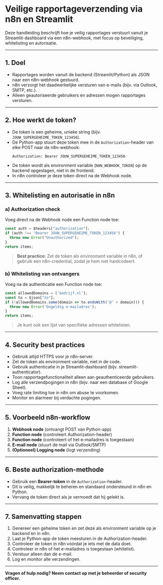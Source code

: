 # Veilige rapportageverzending via n8n en Streamlit

Deze handleiding beschrijft hoe je veilig rapportages verstuurt vanuit je Streamlit-dashboard via een n8n-webhook, met focus op beveiliging, whitelisting en autorisatie.

---

## 1. **Doel**
- Rapportages worden vanuit de backend (Streamlit/Python) als JSON naar een n8n-webhook gestuurd.
- n8n verzorgt het daadwerkelijke versturen van e-mails (bijv. via Outlook, SMTP, etc.).
- Alleen geautoriseerde gebruikers en adressen mogen rapportages versturen.

---

## 2. **Hoe werkt de token?**
- De token is een geheime, unieke string (bijv. `JOUW_SUPERGEHEIME_TOKEN_123456`).
- De Python-app stuurt deze token mee in de `Authorization`-header van elke POST naar de n8n-webhook:
  ```
  Authorization: Bearer JOUW_SUPERGEHEIME_TOKEN_123456
  ```
- De token wordt als environment variable (`N8N_WEBHOOK_TOKEN`) op de backend opgeslagen, niet in de frontend.
- In n8n controleer je deze token direct na de Webhook node.

---

## 3. **Whitelisting en autorisatie in n8n**

### **a) Authorization check**
Voeg direct na de Webhook node een Function node toe:
```javascript
const auth = $headers["authorization"];
if (auth !== "Bearer JOUW_SUPERGEHEIME_TOKEN_123456") {
  throw new Error("Unauthorized");
}
return items;
```
> **Best practice:** Zet de token als environment variable in n8n, of gebruik een n8n-credential, zodat je hem niet hardcodeert.

### **b) Whitelisting van ontvangers**
Voeg na de authenticatie een Function node toe:
```javascript
const allowedDomains = ['bedrijf.nl'];
const to = $json["to"];
if (!allowedDomains.some(domain => to.endsWith('@' + domain))) {
  throw new Error('Ongeldig e-mailadres');
}
return items;
```
> Je kunt ook een lijst van specifieke adressen whitelisten.

---

## 4. **Security best practices**
- Gebruik altijd HTTPS voor je n8n-server.
- Zet de token als environment variable, niet in de code.
- Gebruik authenticatie in je Streamlit-dashboard (bijv. streamlit-authenticator).
- Toon rapportagefunctionaliteit alleen aan geauthenticeerde gebruikers.
- Log alle verzendpogingen in n8n (bijv. naar een database of Google Sheet).
- Voeg rate limiting toe in n8n om abuse te voorkomen.
- Monitor en alarmeer bij verdachte pogingen.

---

## 5. **Voorbeeld n8n-workflow**
1. **Webhook node** (ontvangt POST van Python-app)
2. **Function node** (controleert Authorization-header)
3. **Function node** (controleert of het e-mailadres is toegestaan)
4. **E-mail node** (stuurt de mail via Outlook/SMTP)
5. **(Optioneel) Logging node** (logt verzending)

---

## 6. **Beste authorization-methode**
- Gebruik een **Bearer-token** in de `Authorization`-header.
- Dit is veilig, makkelijk te beheren en standaard ondersteund in n8n en Python.
- Vervang de token direct als je vermoedt dat hij gelekt is.

---

## 7. **Samenvatting stappen**
1. Genereer een geheime token en zet deze als environment variable op je backend en in n8n.
2. Laat je Python-app de token meesturen in de Authorization-header.
3. Controleer de token in n8n vóórdat je iets met de data doet.
4. Controleer in n8n of het e-mailadres is toegestaan (whitelist).
5. Verstuur alleen dan de e-mail.
6. Log en monitor alle verzendingen.

---

**Vragen of hulp nodig? Neem contact op met je beheerder of security officer.** 